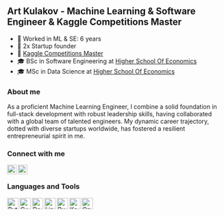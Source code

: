 ## Art Kulakov - Machine Learning & Software Engineer & Kaggle Competitions Master

- :notebook: Worked in ML & SE: 6 years
- :crown: 2x Startup founder
- :crown: [Kaggle Competitions Master](hhttps://www.kaggle.com/artkulak)
- :mortar_board: BSc in Software Engineering at [Higher School Of Economics](https://www.hse.ru/ba/se/)
- :mortar_board: MSc in Data Science at [Higher School Of Economics](https://www.hse.ru/ba/se/)

### About me

As a proficient Machine Learning Engineer, I combine a solid foundation in full-stack development with robust leadership skills, having collaborated with a global team of talented engineers. My dynamic career trajectory, dotted with diverse startups worldwide, has fostered a resilient entrepreneurial spirit in me.

### Connect with me

[<img align="left" alt="artkulakov | LinkedIn" width="22px" src="https://upload.wikimedia.org/wikipedia/commons/thumb/c/c9/Linkedin.svg/1200px-Linkedin.svg.png" />][linkedin]
[<img align="left" alt="artkulak | Kaggle" width="22px" src="https://cdn3.iconfinder.com/data/icons/logos-and-brands-adobe/512/189_Kaggle-512.png" />][kaggle]
<br />

### Languages and Tools

<img align="left" alt="Python" title="Python" width="26px" src="https://upload.wikimedia.org/wikipedia/commons/thumb/c/c3/Python-logo-notext.svg/1200px-Python-logo-notext.svg.png" />
<img align="left" alt="C++" title="C++" width="26px" src="https://upload.wikimedia.org/wikipedia/commons/thumb/1/18/ISO_C%2B%2B_Logo.svg/306px-ISO_C%2B%2B_Logo.svg.png" />
<img align="left" alt="Docker" title="Docker" width="26px" src="https://cdn.worldvectorlogo.com/logos/docker.svg" />
<img align="left" alt="Linux" title="Linux" width="26px" src="https://upload.wikimedia.org/wikipedia/commons/thumb/3/35/Tux.svg/1200px-Tux.svg.png" />
<img align="left" alt="PyTorch" title="PyTorch" width="26px" src="https://seeklogo.com/images/P/pytorch-logo-84F95D0AF5-seeklogo.com.png" />
<img align="left" alt="Keras" title="Keras" width="26px" src="https://upload.wikimedia.org/wikipedia/commons/thumb/a/ae/Keras_logo.svg/1200px-Keras_logo.svg.png" />
<img align="left" alt="OpenCV" title="OpenCV" width="26px" src="https://upload.wikimedia.org/wikipedia/commons/3/32/OpenCV_Logo_with_text_svg_version.svg" />

<br />


[linkedin]: https://www.linkedin.com/in/artyom-kulakov/
[kaggle]: https://www.kaggle.com/artkulak
